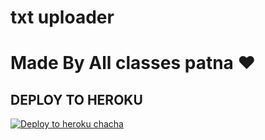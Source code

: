 # txt uploader

# Made By All classes patna ❤️


## DEPLOY TO HEROKU


[![Deploy to heroku chacha](https://www.herokucdn.com/deploy/button.svg)](https://dashboard.heroku.com/new?template=https://github.com/Allclassespatna1/txt-v15)
